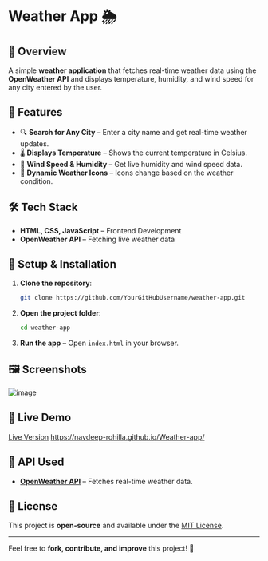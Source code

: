 # Weather App 🌦️

## 📌 Overview
A simple **weather application** that fetches real-time weather data using the **OpenWeather API** and displays temperature, humidity, and wind speed for any city entered by the user.

## 🚀 Features
- 🔍 **Search for Any City** – Enter a city name and get real-time weather updates.
- 🌡️ **Displays Temperature** – Shows the current temperature in Celsius.
- 💨 **Wind Speed & Humidity** – Get live humidity and wind speed data.
- 🎨 **Dynamic Weather Icons** – Icons change based on the weather condition.

## 🛠️ Tech Stack
- **HTML, CSS, JavaScript** – Frontend Development
- **OpenWeather API** – Fetching live weather data

## 🔧 Setup & Installation
1. **Clone the repository**:
   ```sh
   git clone https://github.com/YourGitHubUsername/weather-app.git
   ```
2. **Open the project folder**:
   ```sh
   cd weather-app
   ```
3. **Run the app** – Open `index.html` in your browser.

## 🖼️ Screenshots
![image](https://github.com/user-attachments/assets/598ccc4e-fba9-4028-905f-5f5902af8e5f)


## 🔗 Live Demo
[Live Version](#) https://navdeep-rohilla.github.io/Weather-app/

## 📌 API Used
- **[OpenWeather API](https://openweathermap.org/api)** – Fetches real-time weather data.

## 📜 License
This project is **open-source** and available under the [MIT License](LICENSE).

---
Feel free to **fork, contribute, and improve** this project! 🚀

